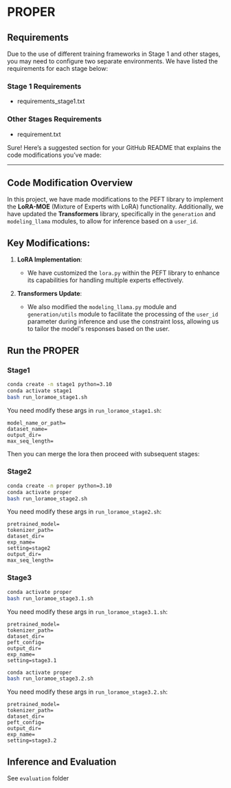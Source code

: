 # PROPER

## Requirements

Due to the use of different training frameworks in Stage 1 and other stages, you may need to configure two separate environments. We have listed the requirements for each stage below:

### Stage 1 Requirements

- requirements_stage1.txt

### Other Stages Requirements

- requirement.txt

Sure! Here’s a suggested section for your GitHub README that explains the code modifications you’ve made:

---

## Code Modification Overview

In this project, we have made modifications to the PEFT library to implement the **LoRA-MOE** (Mixture of Experts with LoRA) functionality. Additionally, we have updated the **Transformers** library, specifically in the `generation` and `modeling_llama` modules, to allow for inference based on a `user_id`.

## Key Modifications:

1. **LoRA Implementation**:
   - We have customized the `lora.py` within the PEFT library to enhance its capabilities for handling multiple experts effectively.

2. **Transformers Update**:
   - We also modified the `modeling_llama.py` module and  `generation/utils` module to facilitate the processing of the `user_id` parameter during inference and use the constraint loss, allowing us to tailor the model's responses based on the user.

## Run the PROPER
### Stage1
```bash
conda create -n stage1 python=3.10
conda activate stage1
bash run_loramoe_stage1.sh
```
You need modify these args in `run_loramoe_stage1.sh`:
```
model_name_or_path=
dataset_name=
output_dir=
max_seq_length=
```

Then you can merge the lora then proceed with subsequent stages:
### Stage2
```bash
conda create -n proper python=3.10
conda activate proper
bash run_loramoe_stage2.sh
```
You need modify these args in `run_loramoe_stage2.sh`:
```
pretrained_model=
tokenizer_path=
dataset_dir=
exp_name=
setting=stage2
output_dir=
max_seq_length=
```
### Stage3
```bash
conda activate proper
bash run_loramoe_stage3.1.sh
```

You need modify these args in `run_loramoe_stage3.1.sh`:
```
pretrained_model=
tokenizer_path=
dataset_dir=
peft_config=
output_dir=
exp_name=
setting=stage3.1
```

```bash
conda activate proper
bash run_loramoe_stage3.2.sh
```

You need modify these args in `run_loramoe_stage3.2.sh`:
```
pretrained_model=
tokenizer_path=
dataset_dir=
peft_config=
output_dir=
exp_name=
setting=stage3.2
```

## Inference and Evaluation
See `evaluation` folder